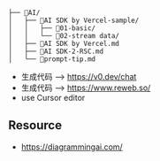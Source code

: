 ```
├── 📂AI/
│   ├── 📂AI SDK by Vercel-sample/
│   │   ├── 📂01-basic/
│   │   └── 📂02-stream data/
│   ├── 📄AI SDK by Vercel.md
│   ├── 📄AI SDK-2-RSC.md
│   └── 📄prompt-tip.md
```

- 生成代码  -->  https://v0.dev/chat
- 生成代码  -->  https://www.reweb.so/
- use Cursor editor

## Resource

- https://diagrammingai.com/
